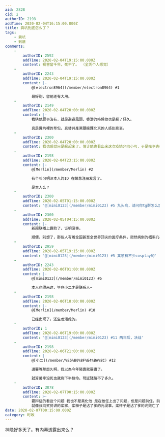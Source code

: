```yaml
---
aid: 2828
cid: 2
authorID: 2198
addTime: 2020-02-04T16:15:00.000Z
title: 粪坑到底怎么了？
tags:
    - 粪坑
    - 到底
comments:
    -
        authorID: 2592
        addTime: 2020-02-04T19:15:00.000Z
        content: 祸害留千年，死不了。 （全凭个人感觉）
    -
        authorID: 2243
        addTime: 2020-02-04T19:15:00.000Z
        content: |-
            @[electron8964](/member/electron8964) #1

            最好别，留他还有大用。
    -
        authorID: 2149
        addTime: 2020-02-04T20:00:00.000Z
        content: |-
            我猜他屁事沒有，就是避避風頭，香港的時候他也是躲了好久。

            真是糞坑裡的草包，真替共產黨跟擁護北京的人感到悲哀。
    -
        authorID: 2300
        addTime: 2020-02-04T20:00:00.000Z
        content: 我也感觉只是躲起来了。估计他也看出来这次疫情非同小可，于是推李克强上去背锅，自己躲在幕后。
    -
        authorID: 2198
        addTime: 2020-02-04T23:15:00.000Z
        content: |-
            @[Merlin](/member/Merlin) #2

            有个叫习明泽本人的ID 在姨葱注册发言了。

            是本人么？
    -
        authorID: 2300
        addTime: 2020-02-05T01:15:00.000Z
        content: '@[mimi0123](/member/mimi0123) #5 九头鸟，请问你tg群怎么加进去啊？我挺想加的。'
    -
        authorID: 2300
        addTime: 2020-02-05T04:15:00.000Z
        content: |-
            新闻联播上露脸了，证明没事。

            顺便，别想了，那些人有着全国甚至全世界顶尖的医疗条件，突然病倒的概率几乎为0。至于政变，以习包子现在的权势，恐怕也不容易。
    -
        authorID: 2959
        addTime: 2020-02-05T19:15:00.000Z
        content: '@[mimi0123](/member/mimi0123) #5 某葱有不少cosplay的'
    -
        authorID: 2243
        addTime: 2020-02-06T01:00:00.000Z
        content: |-
            @[mimi0123](/member/mimi0123) #5

            本人也得来这，毕竟小二才是联系人~
    -
        authorID: 2198
        addTime: 2020-02-06T18:00:00.000Z
        content: |-
            @[Merlin](/member/Merlin) #10

            已经出现了。还生龙活虎的。
    -
        authorID: 1
        addTime: 2020-02-06T19:00:00.000Z
        content: '@[mimi0123](/member/mimi0123) #11 两年后，决战'
    -
        authorID: 2198
        addTime: 2020-02-06T21:00:00.000Z
        content: |-
            @[小二](/member/%E5%B0%8F%E4%BA%8C) #12

            還要等那麼久啊，我以為今年陽壽就要盡了。

            就算萬幸沒死也就剩下半條命。苟延殘踹不了多久。
    -
        authorID: 3078
        addTime: 2020-02-07T00:15:00.000Z
        content: >-
            要辩证的看这个问题 我也不是美化他 是在他任上出了问题，但是问题前任，前前任就发展了，只不过到他这里爆发了
            就像叔向贺贫讲的栾家，栾桓子是沾了爹的光没事，栾怀子是沾了爹的光败亡了
date: 2020-02-07T00:15:00.000Z
category: 时政
---
```


神隐好多天了。有内幕透露出来么？
